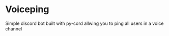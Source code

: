 # Voiceping
 Simple discord bot built with py-cord allwing you to ping all users in a voice channel
